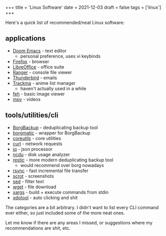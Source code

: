 +++
title = 'Linux Software'
date = 2021-12-03
draft = false
tags = ['linux']
+++

Here's a quick list of recommended/neat Linux software:

## applications

* [Doom Emacs](https://github.com/hlissner/doom-emacs) - text editor
  - personal preference, uses vi keybinds
* [Firefox](https://www.mozilla.org/en-US/firefox/new/) - browser
* [LibreOffice](https://www.libreoffice.org/) - office suite
* [Ranger](https://github.com/ranger/ranger) - console file viewer
* [Thunderbird](https://www.thunderbird.net/en-US/) - emails
* [Trackma](https://z411.github.io/trackma/) - anime list manager
  - haven't actually used in a while
* [feh](https://feh.finalrewind.org/) - basic image viewer
* [mpv](https://mpv.io/) - videos

## tools/utilities/cli

* [BorgBackup](https://www.borgbackup.org/) - deduplicating backup tool
* [borgmatic](https://torsion.org/borgmatic/) - wrapper for BorgBackup
* [coreutils](https://en.wikipedia.org/wiki/List_of_GNU_Core_Utilities_commands) - core utilities
* [curl](https://curl.se/) - network requests
* [jq](https://stedolan.github.io/jq/) - json processor
* [ncdu](https://dev.yorhel.nl/ncdu) - disk usage analyzer
* [restic](https://restic.net/) - more modern deduplicating backup tool
  - would recommend over borg nowadays
* [rsync](https://rsync.samba.org/) - fast incremental file transfer
* [scrot](https://en.wikipedia.org/wiki/Scrot) - screenshots
* [sed](https://www.gnu.org/software/sed/) - filter text
* [wget](https://www.gnu.org/software/wget/) - file download
* [xargs](https://en.wikipedia.org/wiki/Xargs) - build + execute commands from stdin
* [xdotool](https://www.semicomplete.com/projects/xdotool/) - auto clicking and shit

The categories are a bit arbitrary. I didn't want to list every CLI command ever either, so just included some of the more neat ones.

Let me know if there are any areas I missed, or suggestions where my recommendations are shit, etc.
